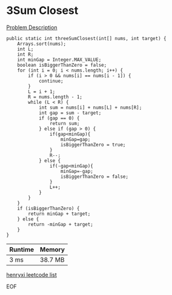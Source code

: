 # 3Sum Closest
[Problem Description](https://leetcode.com/problems/3sum-closest/)

```
public static int threeSumClosest(int[] nums, int target) {
    Arrays.sort(nums);
    int L;
    int R;
    int minGap = Integer.MAX_VALUE;
    boolean isBiggerThanZero = false;
    for (int i = 0; i < nums.length; i++) {
        if (i > 0 && nums[i] == nums[i - 1]) {
            continue;
        }
        L = i + 1;
        R = nums.length - 1;
        while (L < R) {
            int sum = nums[i] + nums[L] + nums[R];
            int gap = sum - target;
            if (gap == 0) {
                return sum;
            } else if (gap > 0) {
                if(gap<minGap){
                    minGap=gap;
                    isBiggerThanZero = true;
                }
                R--;
            } else {
                if(-gap<minGap){
                    minGap=-gap;
                    isBiggerThanZero = false;
                }
                L++;
            }
        }
    }
    if (isBiggerThanZero) {
        return minGap + target;
    } else {
        return -minGap + target;
    }
}
```

| Runtime       | Memory     | 
| :------------- | :---------- |
| 3 ms | 38.7 MB	   |


[henryxi leetcode list](http://www.henryxi.com/leetcode)

EOF